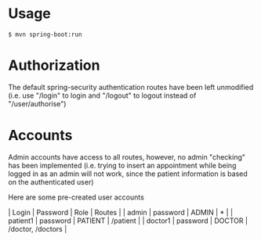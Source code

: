 # Usage

```
$ mvn spring-boot:run
```

# Authorization

The default spring-security authentication routes have been left unmodified (i.e. use "/login" to login and "/logout" to logout instead of "/user/authorise")

# Accounts

Admin accounts have access to all routes, however, no admin "checking" has been implemented (i.e. trying to insert an appointment while being logged in as an admin will not work, since the patient information is based on the authenticated user)

Here are some pre-created user accounts

| Login    | Password | Role    | Routes            |
| admin    | password | ADMIN   | *                 |
| patient1 | password | PATIENT | /patient          |
| doctor1  | password | DOCTOR  | /doctor, /doctors |
